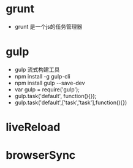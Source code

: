# grunt
- grunt 是一个js的任务管理器
# gulp
- gulp 流式构建工具
- npm install -g gulp-cli
- npm install gulp --save-dev
- var gulp = require('gulp');
- gulp.task('default', function(){});
- gulp.task('default',['task','task'],function(){})
# liveReload
# browserSync